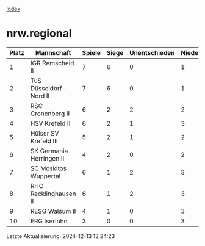 [Index](./README.md)

# nrw.regional

| Platz |  Mannschaft |  Spiele |  Siege |  Unentschieden |  Niederlagen |  Tore |  Differenz |  Punkte | 
| --- |  --- |  --- |  --- |  --- |  --- |  --- |  --- |  --- |  
|  1 |   IGR Remscheid II |   7 |   6 |   0 |   1 |   53:26 |   27 |   18 |  
|  2 |   TuS Düsseldorf-Nord II |   7 |   6 |   0 |   1 |   48:28 |   20 |   18 |  
|  3 |   RSC Cronenberg II |   6 |   2 |   2 |   2 |   32:27 |   5 |   8 |  
|  4 |   HSV Krefeld II |   6 |   2 |   1 |   3 |   26:25 |   1 |   7 |  
|  5 |   Hülser SV Krefeld III |   5 |   2 |   1 |   2 |   20:34 |   -14 |   7 |  
|  6 |   SK Germania Herringen II |   4 |   2 |   0 |   2 |   26:19 |   7 |   6 |  
|  7 |   SC Moskitos Wuppertal |   6 |   1 |   2 |   3 |   32:38 |   -6 |   5 |  
|  8 |   RHC Recklinghausen II |   6 |   1 |   2 |   3 |   22:29 |   -7 |   5 |  
|  9 |   RESG Walsum II |   4 |   1 |   0 |   3 |   15:37 |   -22 |   3 |  
|  10 |   ERG Iserlohn |   3 |   0 |   0 |   3 |   10:21 |   -11 |   0 |  


Letzte Aktualisierung: 2024-12-13 13:24:23